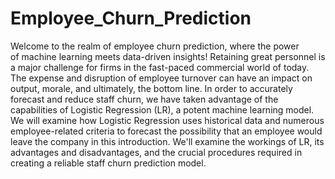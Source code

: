 # Employee_Churn_Prediction
Welcome to the realm of employee churn prediction, where the power of machine learning meets data-driven insights! 
Retaining great personnel is a major challenge for firms in the fast-paced commercial world of today.
The expense and disruption of employee turnover can have an impact on output, morale, and ultimately, the bottom line.
In order to accurately forecast and reduce staff churn, we have taken advantage of the capabilities of Logistic Regression (LR), a potent machine learning model.
We will examine how Logistic Regression uses historical data and numerous employee-related criteria to forecast the possibility that an employee would leave the company in this introduction.
We'll examine the workings of LR, its advantages and disadvantages, and the crucial procedures required in creating a reliable staff churn prediction model.

